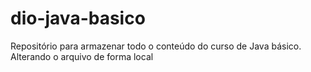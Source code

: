 # dio-java-basico
Repositório para armazenar todo o conteúdo do curso de Java básico.
Alterando o arquivo de forma local
